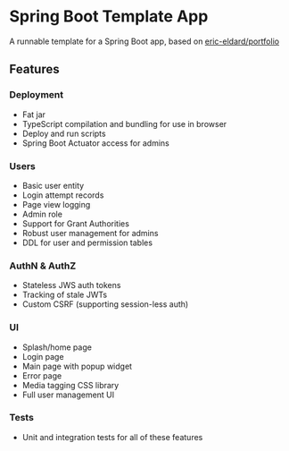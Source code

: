 # Spring Boot Template App
A runnable template for a Spring Boot app, based on [eric-eldard/portfolio](https://github.com/eric-eldard/portfolio)

## Features

### Deployment
- Fat jar
- TypeScript compilation and bundling for use in browser
- Deploy and run scripts
- Spring Boot Actuator access for admins

### Users
- Basic user entity
- Login attempt records
- Page view logging
- Admin role
- Support for Grant Authorities
- Robust user management for admins
- DDL for user and permission tables

### AuthN & AuthZ
- Stateless JWS auth tokens
- Tracking of stale JWTs
- Custom CSRF (supporting session-less auth)

### UI
- Splash/home page
- Login page
- Main page with popup widget
- Error page
- Media tagging CSS library
- Full user management UI

### Tests
- Unit and integration tests for all of these features